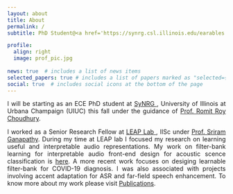 ```yaml
---
layout: about
title: About
permalink: /
subtitle: PhD Student@<a href='https://synrg.csl.illinois.edu/earables.html#home'>SyNRG</a> | ECE, <a href="https://illinois.edu/">UIUC </a> 

profile:
  align: right
  image: prof_pic.jpg
  
news: true  # includes a list of news items
selected_papers: true # includes a list of papers marked as "selected={true}"
social: true  # includes social icons at the bottom of the page
---
```

<div style="text-align: justify"> 
<p>
I will be starting as an ECE PhD student at <a href="https://synrg.csl.illinois.edu/earables.html#home">SyNRG </a>, University of Illinois at Urbana Champaign (UIUC) this fall  under the guidance of <a href="https://croy.web.engr.illinois.edu/">Prof. Romit Roy Choudhury</a>.
</p>

I worked as a Senior Research Fellow at <a href="http://www.leap.ee.iisc.ac.in/"> LEAP Lab </a>, IISc under <a href="http://leap.ee.iisc.ac.in/sriram/">Prof. Sriram Ganapathy</a>. During my time at LEAP lab I focused my research on learning useful and interpretable audio representations. My work on filter-bank learning for interpretable audio front-end design for acoustic scence classification is <a href="https://arxiv.org/abs/2107.14793">here</a>. A more recent work focuses on desiging learnable filter-bank for COVID-19 diagnosis. I was also associated with projects involving accent adaptation for ASR and far-field speech enhancement. 
To know more about my work please visit <a href="https://debottam-dutta7.github.io/publications/">Publications</a>.  
</div>
<br>

